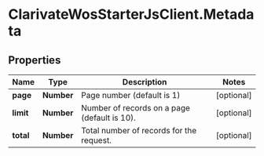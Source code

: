 # ClarivateWosStarterJsClient.Metadata

## Properties

Name | Type | Description | Notes
------------ | ------------- | ------------- | -------------
**page** | **Number** | Page number (default is 1) | [optional] 
**limit** | **Number** | Number of records on a page (default is 10). | [optional] 
**total** | **Number** | Total number of records for the request. | [optional] 


